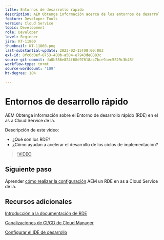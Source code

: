 ```yaml
---
title: Entornos de desarrollo rápido
description: AEM Obtenga información acerca de los entornos de desarrollo rápido de los entornos, cuáles son y cómo pueden ayudar a acelerar el desarrollo hasta los ciclos de implementación.
feature: Developer Tools
version: Cloud Service
topic: Development
role: Developer
level: Beginner
jira: KT-11860
thumbnail: KT-11860.png
last-substantial-update: 2023-02-15T00:00:00Z
exl-id: 8fc6d0ef-8753-480b-a504-e7943de8883c
source-git-commit: da0b536e824f68d97618ac7bce9aec5829c3b48f
workflow-type: tm+mt
source-wordcount: '109'
ht-degree: 18%

---
```


# Entornos de desarrollo rápido

AEM Obtenga información sobre el Entorno de desarrollo rápido (RDE) en el as a Cloud Service de la.

Descripción de este vídeo:

- ¿Qué son los RDE?
- ¿Cómo ayudan a acelerar el desarrollo de los ciclos de implementación?

>[!VIDEO](https://video.tv.adobe.com/v/3414128?quality=12&learn=on)

## Siguiente paso

Aprender [cómo realizar la configuración](./how-to-setup.md) AEM un RDE en as a Cloud Service de la.

## Recursos adicionales

[Introducción a la documentación de RDE](https://experienceleague.adobe.com/docs/experience-manager-cloud-service/content/implementing/developing/rapid-development-environments.html#introduction)

[Canalizaciones de CI/CD de Cloud Manager](https://experienceleague.adobe.com/docs/experience-manager-cloud-service/content/implementing/using-cloud-manager/cicd-pipelines/introduction-ci-cd-pipelines.html)

[Configurar el IDE de desarrollo](https://experienceleague.adobe.com/docs/experience-manager-learn/cloud-service/local-development-environment-set-up/development-tools.html?lang=es)
